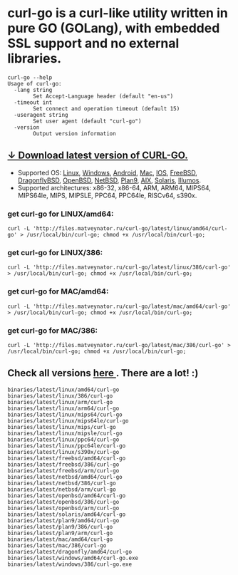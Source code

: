 # curl-go is a curl-like utility written in pure GO (GOLang), with embedded SSL support and no external libraries.

```
curl-go --help
Usage of curl-go:
  -lang string
    	Set Accept-Language header (default "en-us")
  -timeout int
    	Set connect and operation timeout (default 15)
  -useragent string
    	Set user agent (default "curl-go")
  -version
    	Output version information
```

## [↓ Download latest version of CURL-GO.](http://files.matveynator.ru/curl-go/) 

- Supported OS: [Linux](http://files.matveynator.ru/curl-go/latest/linux), [Windows](http://files.matveynator.ru/curl-go/latest/windows), [Android](http://files.matveynator.ru/curl-go/latest/android), [Mac](http://files.matveynator.ru/curl-go/latest/mac), [IOS](http://files.matveynator.ru/curl-go/latest/ios), [FreeBSD](http://files.matveynator.ru/curl-go/latest/freebsd), [DragonflyBSD](http://files.matveynator.ru/curl-go/latest/dragonfly), [OpenBSD](http://files.matveynator.ru/curl-go/latest/openbsd), [NetBSD](http://files.matveynator.ru/curl-go/latest/netbsd), [Plan9](http://files.matveynator.ru/curl-go/latest/plan9), [AIX](http://files.matveynator.ru/curl-go/latest/aix), [Solaris](http://files.matveynator.ru/curl-go/latest/solaris), [Illumos](http://files.matveynator.ru/curl-go/latest/illumos).
- Supported architectures: x86-32, x86-64, ARM, ARM64, MIPS64, MIPS64le, MIPS, MIPSLE, PPC64, PPC64le, RISCv64, s390x. 


### get curl-go for LINUX/amd64:
```
curl -L 'http://files.matveynator.ru/curl-go/latest/linux/amd64/curl-go' > /usr/local/bin/curl-go; chmod +x /usr/local/bin/curl-go;
```

### get curl-go for LINUX/386:
```
curl -L 'http://files.matveynator.ru/curl-go/latest/linux/386/curl-go' > /usr/local/bin/curl-go; chmod +x /usr/local/bin/curl-go;
```

### get curl-go for MAC/amd64:
```
curl -L 'http://files.matveynator.ru/curl-go/latest/mac/amd64/curl-go' > /usr/local/bin/curl-go; chmod +x /usr/local/bin/curl-go;
```

### get curl-go for MAC/386:
```
curl -L 'http://files.matveynator.ru/curl-go/latest/mac/386/curl-go' > /usr/local/bin/curl-go; chmod +x /usr/local/bin/curl-go;
```

## Check all versions [ here ](http://files.matveynator.ru/curl-go/). There are a lot! :) 

```
binaries/latest/linux/amd64/curl-go
binaries/latest/linux/386/curl-go
binaries/latest/linux/arm/curl-go
binaries/latest/linux/arm64/curl-go
binaries/latest/linux/mips64/curl-go
binaries/latest/linux/mips64le/curl-go
binaries/latest/linux/mips/curl-go
binaries/latest/linux/mipsle/curl-go
binaries/latest/linux/ppc64/curl-go
binaries/latest/linux/ppc64le/curl-go
binaries/latest/linux/s390x/curl-go
binaries/latest/freebsd/amd64/curl-go
binaries/latest/freebsd/386/curl-go
binaries/latest/freebsd/arm/curl-go
binaries/latest/netbsd/amd64/curl-go
binaries/latest/netbsd/386/curl-go
binaries/latest/netbsd/arm/curl-go
binaries/latest/openbsd/amd64/curl-go
binaries/latest/openbsd/386/curl-go
binaries/latest/openbsd/arm/curl-go
binaries/latest/solaris/amd64/curl-go
binaries/latest/plan9/amd64/curl-go
binaries/latest/plan9/386/curl-go
binaries/latest/plan9/arm/curl-go
binaries/latest/mac/amd64/curl-go
binaries/latest/mac/386/curl-go
binaries/latest/dragonfly/amd64/curl-go
binaries/latest/windows/amd64/curl-go.exe
binaries/latest/windows/386/curl-go.exe
```

